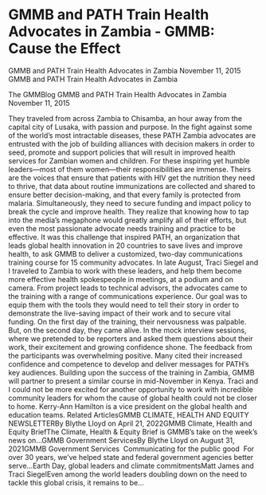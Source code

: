 # GMMB and PATH Train Health Advocates in Zambia - GMMB: Cause the Effect


GMMB and PATH Train Health Advocates in Zambia
November 11, 2015
GMMB and PATH Train Health Advocates in Zambia
 
The GMMBlog
 GMMB and PATH Train Health Advocates in Zambia
November 11, 2015
 
They traveled from across Zambia to Chisamba, an hour away from the capital city of Lusaka, with passion and purpose. In the fight against some of the world’s most intractable diseases, these PATH Zambia advocates are entrusted with the job of building alliances with decision makers in order to seed, promote and support policies that will result in improved health services for Zambian women and children.
For these inspiring yet humble leaders—most of them women—their responsibilities are immense. Theirs are the voices that ensure that patients with HIV get the nutrition they need to thrive, that data about routine immunizations are collected and shared to ensure better decision-making, and that every family is protected from malaria. Simultaneously, they need to secure funding and impact policy to break the cycle and improve health. They realize that knowing how to tap into the media’s megaphone would greatly amplify all of their efforts, but even the most passionate advocate needs training and practice to be effective.
It was this challenge that inspired PATH, an organization that leads global health innovation in 20 countries to save lives and improve health, to ask GMMB to deliver a customized, two-day communications training course for 15 community advocates. In late August, Traci Siegel and I traveled to Zambia to work with these leaders, and help them become more effective health spokespeople in meetings, at a podium and on camera.
From project leads to technical advisors, the advocates came to the training with a range of communications experience. Our goal was to equip them with the tools they would need to tell their story in order to demonstrate the live-saving impact of their work and to secure vital funding.
On the first day of the training, their nervousness was palpable. But, on the second day, they came alive. In the mock interview sessions, where we pretended to be reporters and asked them questions about their work, their excitement and growing confidence shone. The feedback from the participants was overwhelming positive. Many cited their increased confidence and competence to develop and deliver messages for PATH’s key audiences.
Building upon the success of the training in Zambia, GMMB will partner to present a similar course in mid-November in Kenya. Traci and I could not be more excited for another opportunity to work with incredible community leaders for whom the cause of global health could not be closer to home. Kerry-Ann Hamilton is a vice president on the global health and education teams.
Related ArticlesGMMB CLIMATE, HEALTH AND EQUITY NEWSLETTERBy Blythe Lloyd on April 21, 2022GMMB Climate, Health and Equity BriefThe Climate, Health & Equity Brief is GMMB’s take on the week’s news on…GMMB Government ServicesBy Blythe Lloyd on August 31, 2021GMMB Government Services 
Communicating for the public good
 For over 30 years, we’ve helped state and federal government agencies better serve…Earth Day, global leaders and climate commitmentsMatt James and Traci SiegelEven among the world leaders doubling down on the need to tackle this global crisis, it remains to be…
